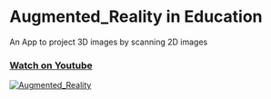 # Augmented_Reality in Education
An App to project 3D images by scanning 2D images


### [Watch on Youtube](https://youtube.com/shorts/5TNd-VvhElY?si=foToXEyg5BMlYJEs)

[![Augmented_Reality](https://github.com/Shakthi1109/Augmented_Reality/assets/30747806/3656610d-2004-44ee-834f-50d380fc18a3)](https://youtube.com/shorts/5TNd-VvhElY?si=foToXEyg5BMlYJEs "Click to Play Video")
